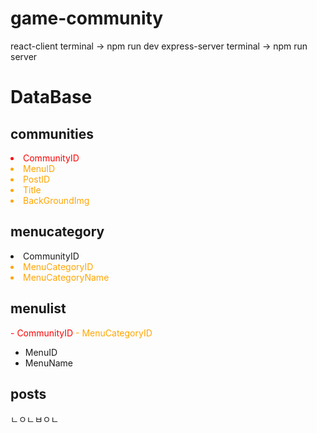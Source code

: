 # game-community

react-client
terminal -> npm run dev
express-server
terminal -> npm run server



# DataBase

## communities
<li style="color:red; font-weight:strong;">CommunityID</li>
<li style="color:orange">MenuID</li>
<li style="color:orange">PostID</li>
<li style="color:orange">Title</li> 
<li style="color:orange">BackGroundImg</li> 

## menucategory
<li color="red">CommunityID</li>
<li style="color:orange">MenuCategoryID</li>
<li style="color:orange">MenuCategoryName</li>

## menulist
<span style="color:red">- CommunityID</span>
<span style="color:orange">- MenuCategoryID</span> 
- MenuID
- MenuName

## posts
ㄴㅇㄴㅂㅇㄴ
